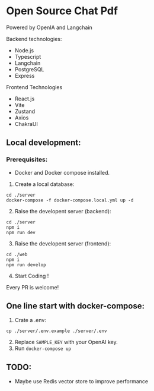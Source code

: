 # Open Source Chat Pdf

Powered by OpenIA and Langchain

Backend technologies:
- Node.js
- Typescript
- Langchain
- PostgreSQL
- Express

Frontend Technologies
- React.js
- Vite
- Zustand
- Axios
- ChakraUI

## Local development:

### Prerequisites:
- Docker and Docker compose installed.

1. Create a local database:
```
cd ./server
docker-compose -f docker-compose.local.yml up -d
```
2. Raise the developent server (backend):

```
cd ./server
npm i
npm run dev
```
3. Raise the developent server (frontend):
```
cd ./web
npm i
npm run develop
```
4. Start Coding !

Every PR is welcome!

## One line start with docker-compose:

1. Crate a .env:
```
cp ./server/.env.example ./server/.env
```
2. Replace `SAMPLE_KEY` with your OpenAI key.
3. Run `docker-compose up`


## TODO:

- Maybe use Redis vector store to improve performance